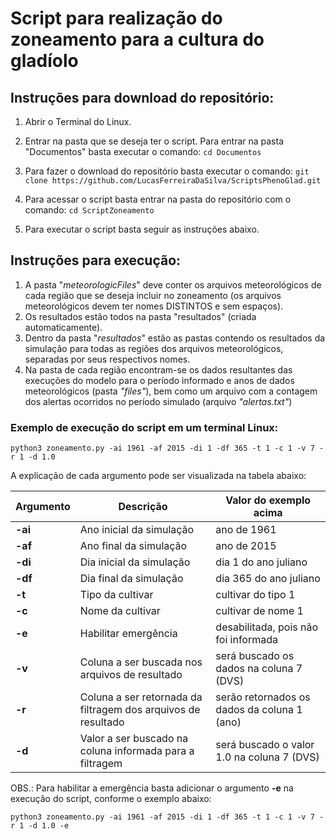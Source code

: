 # Script para realização do zoneamento para a cultura do gladíolo #
## Instruções para download do repositório: ##
1. Abrir o Terminal do Linux.

2. Entrar na pasta que se deseja ter o script. Para entrar na pasta "Documentos" basta executar o comando:
`cd Documentos`

3. Para fazer o download do repositório basta executar o comando:
 `git clone https://github.com/LucasFerreiraDaSilva/ScriptsPhenoGlad.git`

4. Para acessar o script basta entrar na pasta do repositório com o comando:
 `cd ScriptZoneamento`

5. Para executar o script basta seguir as instruções abaixo.

## Instruções para execução: ##
1. A pasta "*meteorologicFiles*" deve conter os arquivos meteorológicos de cada região que se deseja incluir no zoneamento (os arquivos meteorológicos devem ter nomes DISTINTOS e sem espaços).
2. Os resultados estão todos na pasta "resultados" (criada automaticamente).
3. Dentro da pasta "*resultados*" estão as pastas contendo os resultados da simulação para todas as regiões dos arquivos meteorológicos, separadas por seus respectivos nomes.
4. Na pasta de cada região encontram-se os dados resultantes das execuções do modelo para o período informado e anos de dados meteorológicos (pasta *"files"*), bem como um arquivo com a contagem dos alertas ocorridos no período simulado (arquivo *"alertas.txt"*)

### Exemplo de execução do script em um terminal Linux: ###
`python3 zoneamento.py -ai 1961 -af 2015 -di 1 -df 365 -t 1 -c 1 -v 7 -r 1 -d 1.0`

A explicação de cada argumento pode ser visualizada na tabela abaixo:

Argumento | Descrição                | Valor do exemplo acima
--------- | ------------------------ | ------------------------
 **-ai**  | Ano inicial da simulação | ano de 1961
 **-af**  | Ano final da simulação   | ano de 2015
 **-di**  | Dia inicial da simulação | dia 1 do ano juliano
 **-df**  | Dia final da simulação   | dia 365 do ano juliano
 **-t**   | Tipo da cultivar | cultivar do tipo 1
 **-c**   | Nome da cultivar | cultivar de nome 1
 **-e**   | Habilitar emergência | desabilitada, pois não foi informada
 **-v**   | Coluna a ser buscada nos arquivos de resultado | será buscado os dados na coluna 7 (DVS)
 **-r**   | Coluna a ser retornada da filtragem dos arquivos de resultado | serão retornados os dados da coluna 1 (ano)
 **-d**   | Valor a ser buscado na coluna informada para a filtragem | será buscado o valor 1.0 na coluna 7 (DVS)

 OBS.: Para habilitar a emergência basta adicionar o argumento **-e** na execução do script, conforme o exemplo abaixo:

 `python3 zoneamento.py -ai 1961 -af 2015 -di 1 -df 365 -t 1 -c 1 -v 7 -r 1 -d 1.0 -e`
